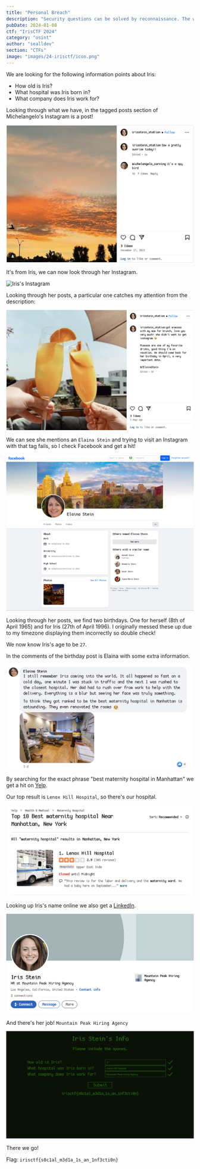 ```yaml
---
title: "Personal Breach"
description: "Security questions can be solved by reconnaissance. The weakest link in security could be the people around you."
pubDate: 2024-01-08
ctf: "IrisCTF 2024"
category: "osint"
author: "sealldev"
section: "CTFs"
image: "images/24-irisctf/icon.png"
---
```


We are looking for the following information points about Iris:
- How old is Iris?
- What hospital was Iris born in?
- What company does Iris work for?

Looking through what we have, in the tagged posts section of Michelangelo's Instagram is a post!

![Post tagging Michelangelo](images/24-irisctf/pb_1.png)

It's from Iris, we can now look through her Instagram.

![Iris's Instagram](images/24-irisctf/pb_2.png)

Looking through her posts, a particular one catches my attention from the description:

![Post mentioning mother](images/24-irisctf/pb_3.png)

We can see she mentions an `Elaina Stein` and trying to visit an Instagram with that tag fails, so I check Facebook and get a hit!

![Elaina's Facebook](images/24-irisctf/pb_4.png)

Looking through her posts, we find two birthdays. One for herself (8th of April 1965) and for Iris (27th of April 1996). I originally messed these up due to my timezone displaying them incorrectly so double check!

We now know Iris's age to be `27`.

In the comments of the birthday post is Elaina with some extra information.

![Facebook Comment](images/24-irisctf/pb_5.png)

By searching for the exact phrase "best maternity hospital in Manhattan" we get a hit on [Yelp](https://www.yelp.com/search?find_desc=maternity+hospital&find_loc=Manhattan%2C+NY).

Our top result is `Lenox Hill Hospital`, so there's our hospital.

![Hospital Review](images/24-irisctf/pb_6.png)

Looking up Iris's name online we also get a [LinkedIn](https://www.linkedin.com/in/iris-stein-57894b2a7).

![LinkedIn for Iris](images/24-irisctf/pb_7.png)

And there's her job! `Mountain Peak Hiring Agency`

![Submission of answers](images/24-irisctf/pb_8.png)

There we go!

Flag: `irisctf{s0c1al_m3d1a_1s_an_1nf3cti0n}`